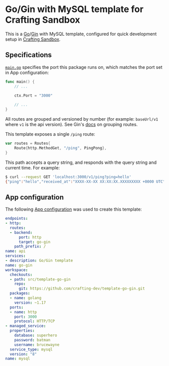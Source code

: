# Go/Gin with MySQL template for Crafting Sandbox

This is a [Go](https://golang.org/)/[Gin](https://github.com/gin-gonic/gin) with MySQL template, configured for quick development setup in [Crafting Sandbox](https://crafting.readme.io/docs).

## Specifications

[`main.go`](main.go) specifies the port this package runs on, which matches the port set in App configuration:
```go
func main() {
	// ...
    
	ctx.Port = "3000"

	// ...
}
```

All routes are grouped and versioned by number (for example: `baseUrl/v1` where `v1` is the api version). See Gin's [docs](https://github.com/gin-gonic/gin#grouping-routes) on grouping routes.

This template exposes a single `/ping` route:
```go
var routes = Routes{
	Route{http.MethodGet, "/ping", PingPong},
}
```

This path accepts a query string, and responds with the query string and current time. For example:
```bash
$ curl --request GET 'localhost:3000/v1/ping?ping=hello'
{"ping":"hello","received_at":"XXXX-XX-XX XX:XX:XX.XXXXXXXXX +0000 UTC"}
```

## App configuration

The following [App configuration](https://crafting.readme.io/docs/app-spec) was used to create this template:

```yaml
endpoints:
- http:
  routes:
  - backend:
      port: http
      target: go-gin
    path_prefix: /
name: api
services:
- description: Go/Gin template
name: go-gin
workspace:
  checkouts:
  - path: src/template-go-gin
    repo:
      git: https://github.com/crafting-dev/template-go-gin.git
  packages:
  - name: golang
    version: ~1.17
  ports:
  - name: http
    port: 3000
    protocol: HTTP/TCP
- managed_service:
  properties:
    database: superhero
    password: batman
    username: brucewayne
  service_type: mysql
  version: "8"
name: mysql
```
